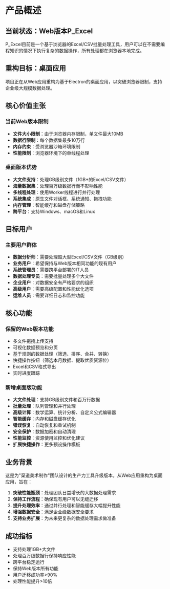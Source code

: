 # 产品概述

## 当前状态：Web版本P_Excel

P_Excel目前是一个基于浏览器的Excel/CSV批量处理工具，用户可以在不需要编程知识的情况下执行复杂的数据操作，所有处理都在浏览器本地完成。

## 重构目标：桌面应用

项目正在从Web应用重构为基于Electron的桌面应用，以突破浏览器限制，支持企业级大规模数据处理。

## 核心价值主张

### 当前Web版本限制
- **文件大小限制**：由于浏览器内存限制，单文件最大10MB
- **数据行限制**：每个数据集最多10万行
- **内存约束**：受浏览器沙箱环境限制
- **性能限制**：浏览器环境下的单线程处理

### 桌面版本优势
- **大文件支持**：处理GB级别文件（1GB+的Excel/CSV文件）
- **海量数据集**：处理百万级数据行而不影响性能
- **多线程处理**：使用Worker线程进行并行处理
- **系统集成**：原生文件对话框、系统通知、拖拽功能
- **内存管理**：智能缓存和磁盘存储策略
- **跨平台**：支持Windows、macOS和Linux

## 目标用户

### 主要用户群体
- **数据分析师**：需要处理超大型Excel/CSV文件（GB级别）
- **业务用户**：希望保持与Web版本相同功能的现有用户
- **系统管理员**：需要跨平台部署的IT人员
- **数据处理专员**：需要批量处理多个大文件
- **企业用户**：对数据安全有严格要求的组织
- **高级用户**：需要高级配置和性能优化选项
- **运维人员**：需要详细日志和监控功能

## 核心功能

### 保留的Web版本功能
- 多文件拖拽上传支持
- 可视化数据预览和分页
- 基于规则的数据处理（筛选、排序、合并、转换）
- 快捷操作按钮（筛选本月数据、提取优质资源位）
- Excel和CSV格式导出
- 实时进度跟踪

### 新增桌面版功能
- **大文件处理**：支持GB级别文件和百万行数据
- **批量处理**：队列管理和并行处理
- **高级计算**：数学运算、统计分析、自定义公式编辑器
- **智能缓存**：内存和磁盘缓存优化
- **错误恢复**：自动恢复和重试机制
- **安全保护**：数据加密和自动清理
- **性能监控**：资源使用监控和优化建议
- **扩展快捷操作**：更多预设操作模板

## 业务背景

这是为"渠道美术制作"团队设计的生产力工具升级版本。从Web应用重构为桌面应用，旨在：

1. **突破性能瓶颈**：处理团队日益增长的大数据处理需求
2. **保持工作流程**：确保现有用户可以无缝迁移
3. **提升处理效率**：通过并行处理和智能缓存大幅提升性能
4. **增强数据安全**：满足企业级数据安全要求
5. **支持业务扩展**：为未来更复杂的数据处理需求做准备

## 成功指标

- 支持处理1GB+大文件
- 处理百万级数据行保持响应性能
- 跨平台稳定运行
- 保持Web版本所有功能
- 用户迁移成功率>90%
- 处理性能提升>10倍